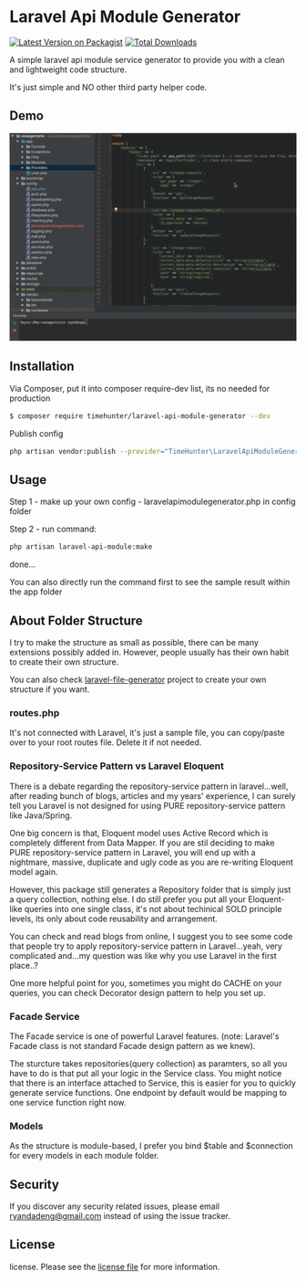 # Laravel Api Module Generator

[![Latest Version on Packagist][ico-version]][link-packagist]
[![Total Downloads][ico-downloads]][link-downloads]


A simple laravel api module service generator to provide you with a clean and lightweight code structure.

It's just simple and NO other third party helper code.

## Demo
![](https://github.com/RyanDaDeng/design-patterns/blob/master/apimodule.gif)

## Installation

Via Composer, put it into composer require-dev list, its no needed for production

``` bash
$ composer require timehunter/laravel-api-module-generator --dev
```

Publish config

``` bash
php artisan vendor:publish --provider="TimeHunter\LaravelApiModuleGenerator\LaravelApiModuleGeneratorServiceProvider"
```

## Usage

Step 1 - make up your own config - laravelapimodulegenerator.php in config folder

Step 2 - run command:
``` bash
php artisan laravel-api-module:make
```

done...

You can also directly run the command first to see the sample result within the app folder

## About Folder Structure

I try to make the structure as small as possible, there can be many extensions possibly added in. However, people usually has their own habit to create their own structure.

You can also check [laravel-file-generator](https://github.com/RyanDaDeng/laravel-file-generator)  project to create your own structure if you want. 

### routes.php

It's not connected with Laravel, it's just a sample file, you can copy/paste over to your root routes file. Delete it if not needed.

### Repository-Service Pattern vs Laravel Eloquent
There is a debate regarding the repository-service pattern in laravel...well, after reading bunch of blogs, articles and my years' experience, I can surely tell you Laravel is not designed for using PURE repository-service pattern like Java/Spring.

One big concern is that, Eloquent model uses Active Record which is completely different from Data Mapper. If you are stil deciding to make PURE repository-service pattern in Laravel, you will end up with a nightmare, massive, duplicate and ugly code as you are re-writing Eloquent model again.

However, this package still generates a Repository folder that is simply just a query collection, nothing else. I do still prefer you put all your Eloquent-like queries into one single class, it's not about techinical SOLD principle levels, its only about code reusability and arrangement.

You can check and read blogs from online, I suggest you to see some code that people try to apply repository-service pattern in Laravel...yeah, very complicated and...my question was like why you use Laravel in the first place..?

One more helpful point for you, sometimes you might do CACHE on your queries, you can check Decorator design pattern to help you set up.

### Facade Service

The Facade service is one of powerful Laravel features. (note: Laravel's Facade class is not standard Facade design pattern as we knew).

The sturcture takes repositories(query collection) as paramters, so all you have to do is that put all your logic in the Service class. You might notice that there is an interface attached to Service, this is easier for you to quickly generate service functions. One endpoint by default would be mapping to one service function right now.


### Models

As the structure is module-based, I prefer you bind $table and $connection for every models in each module folder.


## Security

If you discover any security related issues, please email ryandadeng@gmail.com instead of using the issue tracker.


## License

license. Please see the [license file](license.md) for more information.

[ico-version]: https://img.shields.io/packagist/v/timehunter/laravel-api-module-generator.svg?style=flat-square
[ico-downloads]: https://img.shields.io/packagist/dt/timehunter/laravel-api-module-generator.svg?style=flat-square
[link-packagist]: https://packagist.org/packages/timehunter/laravel-api-module-generator
[link-downloads]: https://packagist.org/packages/timehunter/laravel-api-module-generator


